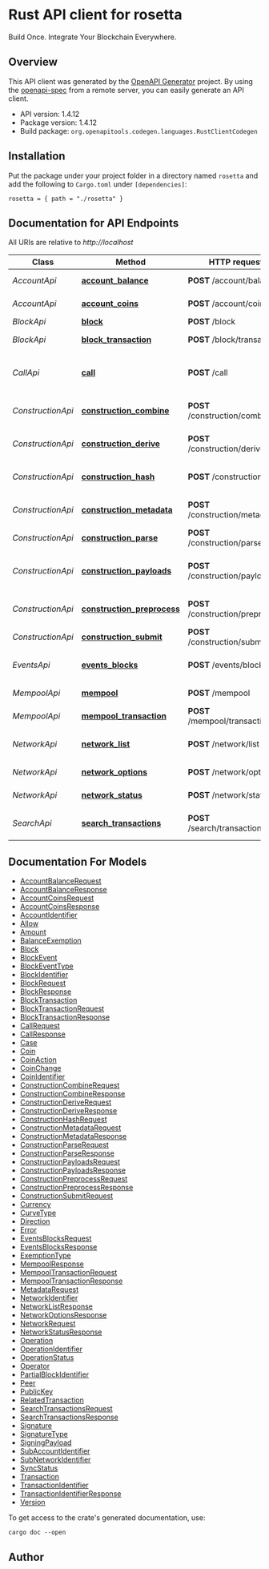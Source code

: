 # Rust API client for rosetta

Build Once. Integrate Your Blockchain Everywhere.



## Overview

This API client was generated by the [OpenAPI Generator](https://openapi-generator.tech) project.  By using the [openapi-spec](https://openapis.org) from a remote server, you can easily generate an API client.

- API version: 1.4.12
- Package version: 1.4.12
- Build package: `org.openapitools.codegen.languages.RustClientCodegen`

## Installation

Put the package under your project folder in a directory named `rosetta` and add the following to `Cargo.toml` under `[dependencies]`:

```
rosetta = { path = "./rosetta" }
```

## Documentation for API Endpoints

All URIs are relative to *http://localhost*

Class | Method | HTTP request | Description
------------ | ------------- | ------------- | -------------
*AccountApi* | [**account_balance**](docs/AccountApi.md#account_balance) | **POST** /account/balance | Get an Account's Balance
*AccountApi* | [**account_coins**](docs/AccountApi.md#account_coins) | **POST** /account/coins | Get an Account's Unspent Coins
*BlockApi* | [**block**](docs/BlockApi.md#block) | **POST** /block | Get a Block
*BlockApi* | [**block_transaction**](docs/BlockApi.md#block_transaction) | **POST** /block/transaction | Get a Block Transaction
*CallApi* | [**call**](docs/CallApi.md#call) | **POST** /call | Make a Network-Specific Procedure Call
*ConstructionApi* | [**construction_combine**](docs/ConstructionApi.md#construction_combine) | **POST** /construction/combine | Create Network Transaction from Signatures
*ConstructionApi* | [**construction_derive**](docs/ConstructionApi.md#construction_derive) | **POST** /construction/derive | Derive an AccountIdentifier from a PublicKey
*ConstructionApi* | [**construction_hash**](docs/ConstructionApi.md#construction_hash) | **POST** /construction/hash | Get the Hash of a Signed Transaction
*ConstructionApi* | [**construction_metadata**](docs/ConstructionApi.md#construction_metadata) | **POST** /construction/metadata | Get Metadata for Transaction Construction
*ConstructionApi* | [**construction_parse**](docs/ConstructionApi.md#construction_parse) | **POST** /construction/parse | Parse a Transaction
*ConstructionApi* | [**construction_payloads**](docs/ConstructionApi.md#construction_payloads) | **POST** /construction/payloads | Generate an Unsigned Transaction and Signing Payloads
*ConstructionApi* | [**construction_preprocess**](docs/ConstructionApi.md#construction_preprocess) | **POST** /construction/preprocess | Create a Request to Fetch Metadata
*ConstructionApi* | [**construction_submit**](docs/ConstructionApi.md#construction_submit) | **POST** /construction/submit | Submit a Signed Transaction
*EventsApi* | [**events_blocks**](docs/EventsApi.md#events_blocks) | **POST** /events/blocks | [INDEXER] Get a range of BlockEvents 
*MempoolApi* | [**mempool**](docs/MempoolApi.md#mempool) | **POST** /mempool | Get All Mempool Transactions
*MempoolApi* | [**mempool_transaction**](docs/MempoolApi.md#mempool_transaction) | **POST** /mempool/transaction | Get a Mempool Transaction
*NetworkApi* | [**network_list**](docs/NetworkApi.md#network_list) | **POST** /network/list | Get List of Available Networks
*NetworkApi* | [**network_options**](docs/NetworkApi.md#network_options) | **POST** /network/options | Get Network Options
*NetworkApi* | [**network_status**](docs/NetworkApi.md#network_status) | **POST** /network/status | Get Network Status
*SearchApi* | [**search_transactions**](docs/SearchApi.md#search_transactions) | **POST** /search/transactions | [INDEXER] Search for Transactions 


## Documentation For Models

 - [AccountBalanceRequest](docs/AccountBalanceRequest.md)
 - [AccountBalanceResponse](docs/AccountBalanceResponse.md)
 - [AccountCoinsRequest](docs/AccountCoinsRequest.md)
 - [AccountCoinsResponse](docs/AccountCoinsResponse.md)
 - [AccountIdentifier](docs/AccountIdentifier.md)
 - [Allow](docs/Allow.md)
 - [Amount](docs/Amount.md)
 - [BalanceExemption](docs/BalanceExemption.md)
 - [Block](docs/Block.md)
 - [BlockEvent](docs/BlockEvent.md)
 - [BlockEventType](docs/BlockEventType.md)
 - [BlockIdentifier](docs/BlockIdentifier.md)
 - [BlockRequest](docs/BlockRequest.md)
 - [BlockResponse](docs/BlockResponse.md)
 - [BlockTransaction](docs/BlockTransaction.md)
 - [BlockTransactionRequest](docs/BlockTransactionRequest.md)
 - [BlockTransactionResponse](docs/BlockTransactionResponse.md)
 - [CallRequest](docs/CallRequest.md)
 - [CallResponse](docs/CallResponse.md)
 - [Case](docs/Case.md)
 - [Coin](docs/Coin.md)
 - [CoinAction](docs/CoinAction.md)
 - [CoinChange](docs/CoinChange.md)
 - [CoinIdentifier](docs/CoinIdentifier.md)
 - [ConstructionCombineRequest](docs/ConstructionCombineRequest.md)
 - [ConstructionCombineResponse](docs/ConstructionCombineResponse.md)
 - [ConstructionDeriveRequest](docs/ConstructionDeriveRequest.md)
 - [ConstructionDeriveResponse](docs/ConstructionDeriveResponse.md)
 - [ConstructionHashRequest](docs/ConstructionHashRequest.md)
 - [ConstructionMetadataRequest](docs/ConstructionMetadataRequest.md)
 - [ConstructionMetadataResponse](docs/ConstructionMetadataResponse.md)
 - [ConstructionParseRequest](docs/ConstructionParseRequest.md)
 - [ConstructionParseResponse](docs/ConstructionParseResponse.md)
 - [ConstructionPayloadsRequest](docs/ConstructionPayloadsRequest.md)
 - [ConstructionPayloadsResponse](docs/ConstructionPayloadsResponse.md)
 - [ConstructionPreprocessRequest](docs/ConstructionPreprocessRequest.md)
 - [ConstructionPreprocessResponse](docs/ConstructionPreprocessResponse.md)
 - [ConstructionSubmitRequest](docs/ConstructionSubmitRequest.md)
 - [Currency](docs/Currency.md)
 - [CurveType](docs/CurveType.md)
 - [Direction](docs/Direction.md)
 - [Error](docs/Error.md)
 - [EventsBlocksRequest](docs/EventsBlocksRequest.md)
 - [EventsBlocksResponse](docs/EventsBlocksResponse.md)
 - [ExemptionType](docs/ExemptionType.md)
 - [MempoolResponse](docs/MempoolResponse.md)
 - [MempoolTransactionRequest](docs/MempoolTransactionRequest.md)
 - [MempoolTransactionResponse](docs/MempoolTransactionResponse.md)
 - [MetadataRequest](docs/MetadataRequest.md)
 - [NetworkIdentifier](docs/NetworkIdentifier.md)
 - [NetworkListResponse](docs/NetworkListResponse.md)
 - [NetworkOptionsResponse](docs/NetworkOptionsResponse.md)
 - [NetworkRequest](docs/NetworkRequest.md)
 - [NetworkStatusResponse](docs/NetworkStatusResponse.md)
 - [Operation](docs/Operation.md)
 - [OperationIdentifier](docs/OperationIdentifier.md)
 - [OperationStatus](docs/OperationStatus.md)
 - [Operator](docs/Operator.md)
 - [PartialBlockIdentifier](docs/PartialBlockIdentifier.md)
 - [Peer](docs/Peer.md)
 - [PublicKey](docs/PublicKey.md)
 - [RelatedTransaction](docs/RelatedTransaction.md)
 - [SearchTransactionsRequest](docs/SearchTransactionsRequest.md)
 - [SearchTransactionsResponse](docs/SearchTransactionsResponse.md)
 - [Signature](docs/Signature.md)
 - [SignatureType](docs/SignatureType.md)
 - [SigningPayload](docs/SigningPayload.md)
 - [SubAccountIdentifier](docs/SubAccountIdentifier.md)
 - [SubNetworkIdentifier](docs/SubNetworkIdentifier.md)
 - [SyncStatus](docs/SyncStatus.md)
 - [Transaction](docs/Transaction.md)
 - [TransactionIdentifier](docs/TransactionIdentifier.md)
 - [TransactionIdentifierResponse](docs/TransactionIdentifierResponse.md)
 - [Version](docs/Version.md)


To get access to the crate's generated documentation, use:

```
cargo doc --open
```

## Author



